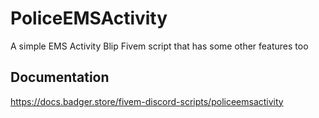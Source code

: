 # PoliceEMSActivity
A simple EMS Activity Blip Fivem script that has some other features too
## Documentation
https://docs.badger.store/fivem-discord-scripts/policeemsactivity
